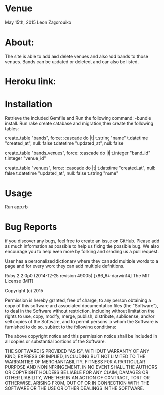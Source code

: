 Venue
==============
May 15th, 2015
Leon Zagorouiko

About:
===============
The site is able to add and delete venues and also add bands to those venues. Bands can be updated or deleted, and can also be listed.

Heroku link:
===============


Installation
===============
Retrieve the included Gemfile and Run the following command: -bundle install. Run rake create database and migration,then  create the following tables:

create_table "bands", force: :cascade do |t|
  t.string   "name"
  t.datetime "created_at", null: false
  t.datetime "updated_at", null: false

create_table "bands_venues", force: :cascade do |t|
  t.integer "band_id"
  t.integer "venue_id"

create_table "venues", force: :cascade do |t|
  t.datetime "created_at", null: false
  t.datetime "updated_at", null: false
  t.string   "name"

Usage
===============
Run app.rb

Bug Reports
==============
if you discover any bugs, feel free to create an issue on GitHub. Please add as much information as possible to help us fixing the possible bug. We also encourage you to help even more by forking and sending us a pull request.

User has a personalized dictionary where they can add multiple words to a page and for every word they can add multiple definitions.

Ruby 2.2.0p0 (2014-12-25 revision 49005) [x86_64-darwin14] The MIT License (MIT)

Copyright (c) 2015

Permission is hereby granted, free of charge, to any person obtaining a copy of this software and associated documentation files (the "Software"), to deal in the Software without restriction, including without limitation the rights to use, copy, modify, merge, publish, distribute, sublicense, and/or sell copies of the Software, and to permit persons to whom the Software is furnished to do so, subject to the following conditions:

The above copyright notice and this permission notice shall be included in all copies or substantial portions of the Software.

THE SOFTWARE IS PROVIDED "AS IS", WITHOUT WARRANTY OF ANY KIND, EXPRESS OR IMPLIED, INCLUDING BUT NOT LIMITED TO THE WARRANTIES OF MERCHANTABILITY, FITNESS FOR A PARTICULAR PURPOSE AND NONINFRINGEMENT. IN NO EVENT SHALL THE AUTHORS OR COPYRIGHT HOLDERS BE LIABLE FOR ANY CLAIM, DAMAGES OR OTHER LIABILITY, WHETHER IN AN ACTION OF CONTRACT, TORT OR OTHERWISE, ARISING FROM, OUT OF OR IN CONNECTION WITH THE SOFTWARE OR THE USE OR OTHER DEALINGS IN THE SOFTWARE.
